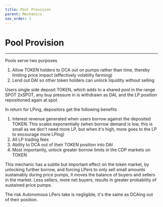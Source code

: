 ```yaml
---
title: Pool Provision
parent: Mechanics
nav_order: 1
---
```


# Pool Provision

---

Pools serve two purposes

1. Allow TOKEN holders to DCA out on pumps rather than time, thereby limiting price impact (effectively volatiilty farming)
2. Lend out DAI so other token holders can unlock liquidity without selling
   
 Users single side deposit TOKEN, which adds to a shared pool in the range SPOT 2xSPOT, any buy pressure in is withdrawn as DAI, and the LP position repositioned again at spot.
   
In return for LPing, depositors get the following benefits

1.  Interest revenue generated when users borrow against the deposited TOKEN. This scales exponentially (when borrow demand is low, this is small as we don't need more LP, but when it's high, more goes to the LP to encourage more LPing) 
2.  All LP trading fees
3.  Ability to DCA out of their TOKEN position into DAI
4.  Most importantly, unlock greater borrow limits in the CDP markets on TOKEN

This mechanic has a subtle but important effect on the token market, by unlocking further borrow, and forcing LPers to only sell small amounts sustainably during price pumps, it moves the balance of buyers and sellers in the market. Less sellers, more net buyers, results in greater probability of sustained price pumps.

The risk Autonomous LPers take is negligible, it's the same as DCAing out of their position.
